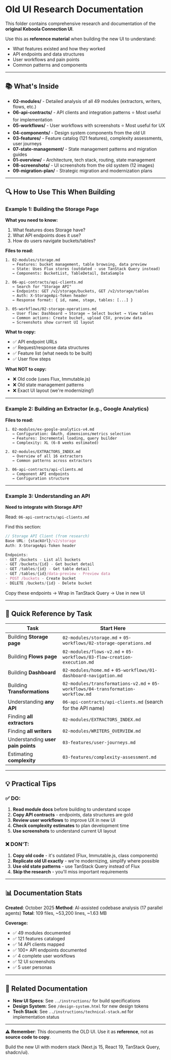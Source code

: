 # Old UI Research Documentation

This folder contains comprehensive research and documentation of the **original Keboola Connection UI**.

Use this as **reference material** when building the new UI to understand:
- What features existed and how they worked
- API endpoints and data structures
- User workflows and pain points
- Common patterns and components

---

## 📚 What's Inside

- **02-modules/** - Detailed analysis of all 49 modules (extractors, writers, flows, etc.)
- **06-api-contracts/** - API clients and integration patterns ⭐ Most useful for implementation
- **05-workflows/** - User workflows with screenshots ⭐ Most useful for UX
- **04-components/** - Design system components from the old UI
- **03-features/** - Feature catalog (121 features), complexity assessments, user journeys
- **07-state-management/** - State management patterns and migration guides
- **01-overview/** - Architecture, tech stack, routing, state management
- **08-screenshots/** - UI screenshots from the old system (12 images)
- **09-migration-plan/** - Strategic migration and modernization plans

---

## 🔍 How to Use This When Building

### Example 1: Building the Storage Page

**What you need to know:**
1. What features does Storage have?
2. What API endpoints does it use?
3. How do users navigate buckets/tables?

**Files to read:**
```
1. 02-modules/storage.md
   → Features: bucket management, table browsing, data preview
   → State: Uses Flux stores (outdated - use TanStack Query instead)
   → Components: BucketList, TableDetail, DataSample

2. 06-api-contracts/api-clients.md
   → Search for "Storage API"
   → Endpoints: GET /v2/storage/buckets, GET /v2/storage/tables
   → Auth: X-StorageApi-Token header
   → Response format: { id, name, stage, tables: [...] }

3. 05-workflows/02-storage-operations.md
   → User flow: Dashboard → Storage → Select bucket → View tables
   → Common actions: Create bucket, upload CSV, preview data
   → Screenshots show current UI layout
```

**What to copy:**
- ✅ API endpoint URLs
- ✅ Request/response data structures
- ✅ Feature list (what needs to be built)
- ✅ User flow steps

**What NOT to copy:**
- ❌ Old code (uses Flux, Immutable.js)
- ❌ Old state management patterns
- ❌ Exact UI layout (we're modernizing!)

---

### Example 2: Building an Extractor (e.g., Google Analytics)

**Files to read:**
```
1. 02-modules/ex-google-analytics-v4.md
   → Configuration: OAuth, dimensions/metrics selection
   → Features: Incremental loading, query builder
   → Complexity: XL (6-8 weeks estimated)

2. 02-modules/EXTRACTORS_INDEX.md
   → Overview of all 16 extractors
   → Common patterns across extractors

3. 06-api-contracts/api-clients.md
   → Component API endpoints
   → Configuration structure
```

---

### Example 3: Understanding an API

**Need to integrate with Storage API?**

Read: `06-api-contracts/api-clients.md`

Find this section:
```typescript
// Storage API Client (from research)
Base URL: {stackUrl}/v2/storage
Auth: X-StorageApi-Token header

Endpoints:
- GET /buckets - List all buckets
- GET /buckets/{id} - Get bucket detail
- GET /tables/{id} - Get table detail
- GET /tables/{id}/data-preview - Preview data
- POST /buckets - Create bucket
- DELETE /buckets/{id} - Delete bucket
```

Copy these endpoints → Wrap in TanStack Query → Use in new UI

---

## 🎯 Quick Reference by Task

| Task | Start Here |
|------|-----------|
| Building **Storage page** | `02-modules/storage.md` + `05-workflows/02-storage-operations.md` |
| Building **Flows page** | `02-modules/flows-v2.md` + `05-workflows/03-flow-creation-execution.md` |
| Building **Dashboard** | `02-modules/home.md` + `05-workflows/01-dashboard-navigation.md` |
| Building **Transformations** | `02-modules/transformations-v2.md` + `05-workflows/04-transformation-workflow.md` |
| Understanding **any API** | `06-api-contracts/api-clients.md` (search for the API name) |
| Finding **all extractors** | `02-modules/EXTRACTORS_INDEX.md` |
| Finding **all writers** | `02-modules/WRITERS_OVERVIEW.md` |
| Understanding **user pain points** | `03-features/user-journeys.md` |
| Estimating **complexity** | `03-features/complexity-assessment.md` |

---

## 💡 Practical Tips

### ✅ DO:
1. **Read module docs** before building to understand scope
2. **Copy API contracts** - endpoints, data structures are gold
3. **Review user workflows** to improve UX in new UI
4. **Check complexity estimates** to plan development time
5. **Use screenshots** to understand current UI layout

### ❌ DON'T:
1. **Copy old code** - it's outdated (Flux, Immutable.js, class components)
2. **Replicate old UI exactly** - we're modernizing, simplify where possible
3. **Use old state patterns** - use TanStack Query instead of Flux
4. **Skip the research** - you'll miss important requirements

---

## 📊 Documentation Stats

**Created**: October 2025
**Method**: AI-assisted codebase analysis (17 parallel agents)
**Total**: 109 files, ~53,200 lines, ~1.63 MB

**Coverage:**
- ✅ 49 modules documented
- ✅ 121 features cataloged
- ✅ 14 API clients mapped
- ✅ 100+ API endpoints documented
- ✅ 4 complete user workflows
- ✅ 12 UI screenshots
- ✅ 5 user personas

---

## 🔗 Related Documentation

- **New UI Specs**: See `../instructions/` for build specifications
- **Design System**: See `/design-system.html` for new design tokens
- **Tech Stack**: See `../instructions/technical-stack.md` for implementation status

---

⚠️ **Remember**: This documents the OLD UI. Use it as **reference**, not as **source code to copy**.

Build the new UI with modern stack (Next.js 15, React 19, TanStack Query, shadcn/ui).
